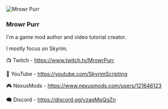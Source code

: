![Mrowr Purr](Images/background-wide.jpg)

### Mrowr Purr

I'm a game mod author and video tutorial creator.

I mostly focus on Skyrim.

📺 Twitch - https://www.twitch.tv/MrowrPurr

🎥 YouTube - https://youtube.com/SkyrimScripting

🎮 NexusMods - https://www.nexusmods.com/users/121646123

🗨️ Discord - https://discord.gg/vzaqMpQgZn

